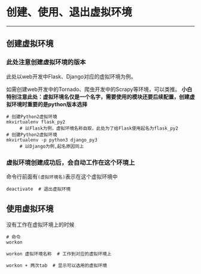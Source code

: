 # 创建、使用、退出虚拟环境

---

## 创建虚拟环境

### 此处注意创建虚拟环境的版本


此处以web开发中Flask、Django对应的虚拟环境为例。

如需创建web开发中的Tornado、爬虫开发中的Scrapy等环境，可以类推。
**小白特别注意此处：虚拟环境名仅是一个名字，需要使用的模块还要后续配置，创建虚拟环境时重要的是python版本选择**
```
# 创建Python2虚拟环境
mkvirtualenv flask_py2
     # 以Flask为例，虚拟环境名称自取，此处为了给Flask使用起名为flask_py2
# 创建Python2虚拟环境
mkvirtualenv -p python3 django_py3
     # 以Django为例,起名原因同上
```

### 虚拟环境创建成功后，会自动工作在这个环境上

命令行前面有`(虚拟环境名)`表示在这个虚拟环境中

```
deactivate  # 退出虚拟环境
```

## 使用虚拟环境

没有工作在虚拟环境上的时候

```
# 命令
workon
```

`workon 虚拟环境名称  # 工作到对应的虚拟环境上`

`workon + 两次tab  # 显示可以选用的虚拟环境`

